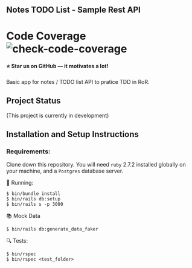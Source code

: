 ## Notes TODO List - Sample Rest API

# Code Coverage ![check-code-coverage](https://img.shields.io/badge/code--coverage-97.14%25-brightgreen)


#### ⭐ Star us on GitHub — it motivates a lot!

Basic app for notes / TODO list API to pratice TDD in RoR.

## Project Status

(This project is currently in development)

## Installation and Setup Instructions

### Requirements:  

Clone down this repository. You will need `ruby` 2.7.2 installed globally on your machine, and a `Postgres` database server.

🚀 Running:

    $ bin/bundle install
    $ bin/rails db:setup
    $ bin/rails s -p 3000

📚 Mock Data

    $ bin/rails db:generate_data_faker

🔍 Tests:

    $ bin/rspec
    $ bin/rspec <test_folder>
